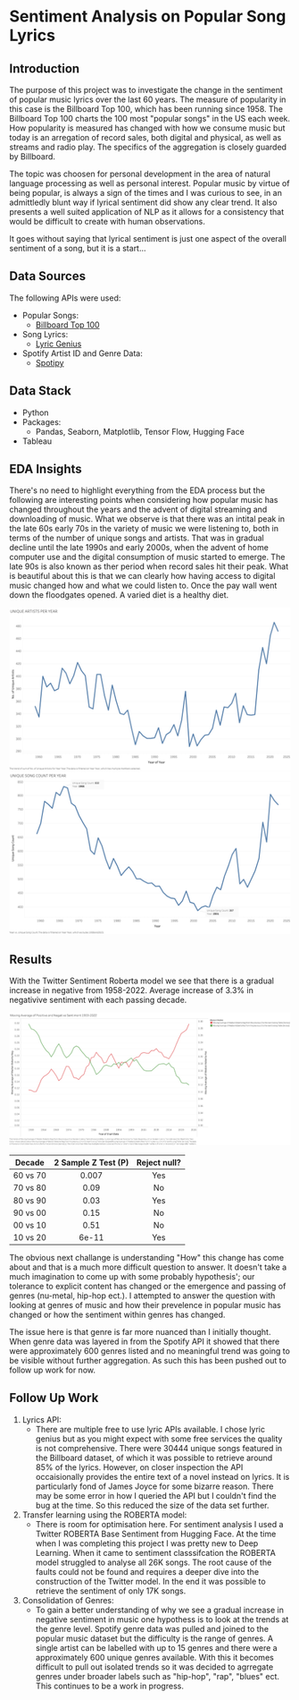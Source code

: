 # Sentiment Analysis on Popular Song Lyrics

## Introduction 
The purpose of this project was to investigate the change in the sentiment of popular music lyrics over the last 60 years. The measure of popularity in this case is the Billboard Top 100, which has been running since 1958. The Billboard Top 100 charts the 100 most "popular songs" in the US each week. How popularity is measured has changed with how we consume music but today is an arregation of record sales, both digital and physical, as well as streams and radio play. The specifics of the aggregation is closely guarded by Billboard.

The topic was choosen for personal development in the area of natural language processing as well as personal interest. Popular music by virtue of being popular, is always a sign of the times and I was curious to see, in an admittledly blunt way if lyrical sentiment did show any clear trend. It also presents a well suited application of NLP as it allows for a consistency that would be difficult to create with human observations. 

It goes without saying that lyrical sentiment is just one aspect of the overall sentiment of a song, but it is a start...

## Data Sources
The following APIs were used:
- Popular Songs:
    - [Billboard Top 100](https://raw.githubusercontent.com/HipsterVizNinja/random-data/main/Music/hot-100/Hot%20100.csv)
- Song Lyrics:
    - [Lyric Genius](https://lyricsgenius.readthedocs.io/en/master/) 
- Spotify Artist ID and Genre Data:
    - [Spotipy](https://spotipy.readthedocs.io/en/2.22.1/)

## Data Stack
- Python
- Packages:
    - Pandas, Seaborn, Matplotlib, Tensor Flow, Hugging Face
- Tableau

## EDA Insights
There's no need to highlight everything from the EDA process but the following are interesting points when considering how popular music has changed throughout the years and the advent of digital streaming and downloading of music.
What we observe is that there was an intital peak in the late 60s early 70s in the variety of music we were listening to, both in terms of the number of unique songs and artists. That was in gradual decline until the late 1990s and early 2000s, when the advent of home computer use and the digital consumption of music started to emerge. The late 90s is also known as ther period when record sales hit their peak. What is beautiful about this is that we can clearly how having access to digital music changed how and what we could listen to. Once the pay wall went down the floodgates opened. A varied diet is a healthy diet.

![Alt text](junk/Artists%20per%20year.png) ![Alt text](junk/Unique%20Song%20Count.png)

## Results
With the Twitter Sentiment Roberta model we see that there is a gradual increase in negative from 1958-2022. Average increase of 3.3% in negativive sentiment with each passing decade. 

![Alt text](junk/Moving%20AVG%20Pos%20and%20Neg.png)

| Decade | 2 Sample Z Test (P) | Reject null? |
| :----: | :-----------------: | :----------: |
|60 vs 70| 0.007|Yes|
|70 vs 80| 0.09|No|
|80 vs 90| 0.03|Yes|
|90 vs 00| 0.15|No|
|00 vs 10| 0.51|No|
|10 vs 20| 6e-11|Yes|


The obvious next challange is understanding "How" this change has come about and that is a much more difficult question to answer. It doesn't take a much imagination to come up with some probably hypothesis'; our tolerance to explicit content has changed or the emergence and passing of genres (nu-metal, hip-hop ect.).
I attempted to answer the question with looking at genres of music and how their prevelence in popular music has changed or how the sentiment within genres has changed. 

The issue here is that genre is far more nuanced than I initially thought. When genre data was layered in from the Spotify API it showed that there were approximately 600 genres listed and no meaningful trend was going to be visible without further aggregation. As such this has been pushed out to follow up work for now.

## Follow Up Work

1. Lyrics API:
    - There are multiple free to use lyric APIs available. I chose lyric genius but as you might expect with some free services the quality is not comprehensive. There were 30444 unique songs featured in the Billboard dataset, of which it was possible to retrieve around 85% of the lyrics. However, on closer inspection the API occaisionally provides the entire text of a novel instead on lyrics. It is particularly fond of James Joyce for some bizarre reason. There may be some error in how I queried the API but I couldn't find the bug at the time. So this reduced the size of the data set further.
2. Transfer learning using the ROBERTA model:
    - There is room for optimisation here. For sentiment analysis I used a Twitter ROBERTA Base Sentiment from Hugging Face. At the time when I was completing this project I was pretty new to Deep Learning. When it came to sentiment classsifcation the ROBERTA model struggled to analyse all 26K songs. The root cause of the faults could not be found and requires a deeper dive into the construction of the Twitter model. In the end it was possible to retrieve the sentiment of only 17K songs.
3. Consolidation of Genres:
    - To gain a better understanding of why we see a gradual increase in negative sentiment in music one hypothess is to look at the trends at the genre level. Spotify genre data was pulled and joined to the popular music dataset but the difficulty is the range of genres. A single artist can be labelled with up to 15 genres and there were a approximately 600 unique genres available. With this it becomes difficult to pull out isolated trends so it was decided to agrregate genres under broader labels such as "hip-hop", "rap", "blues" ect. This continues to be a work in progress.
